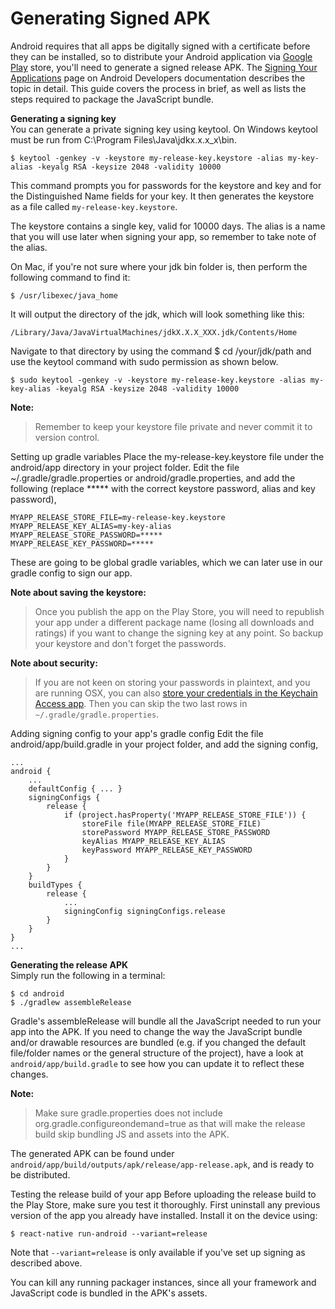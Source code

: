 # Generating Signed APK
Android requires that all apps be digitally signed with a certificate before they can be installed, so to distribute your Android application via [Google Play](https://play.google.com/store) store, you'll need to generate a signed release APK. The [Signing Your Applications](https://developer.android.com/tools/publishing/app-signing.html) page on Android Developers documentation describes the topic in detail. This guide covers the process in brief, as well as lists the steps required to package the JavaScript bundle.

**Generating a signing key** <br />
You can generate a private signing key using keytool. On Windows keytool must be run from 
C:\Program Files\Java\jdkx.x.x_x\bin.
```
$ keytool -genkey -v -keystore my-release-key.keystore -alias my-key-alias -keyalg RSA -keysize 2048 -validity 10000
```
This command prompts you for passwords for the keystore and key and for the Distinguished Name fields for your key. It then generates the keystore as a file called `my-release-key.keystore`.

The keystore contains a single key, valid for 10000 days. The alias is a name that you will use later when signing your app, so remember to take note of the alias.

On Mac, if you're not sure where your jdk bin folder is, then perform the following command to find it:
```
$ /usr/libexec/java_home
```
It will output the directory of the jdk, which will look something like this:
```
/Library/Java/JavaVirtualMachines/jdkX.X.X_XXX.jdk/Contents/Home
```
Navigate to that directory by using the command $ cd /your/jdk/path and use the keytool command with sudo permission as shown below.
```
$ sudo keytool -genkey -v -keystore my-release-key.keystore -alias my-key-alias -keyalg RSA -keysize 2048 -validity 10000
```
**Note:** <br/> 
> Remember to keep your keystore file private and never commit it to version control.

Setting up gradle variables
Place the my-release-key.keystore file under the android/app directory in your project folder.
Edit the file ~/.gradle/gradle.properties or android/gradle.properties, and add the following (replace ***** with the correct keystore password, alias and key password),
```
MYAPP_RELEASE_STORE_FILE=my-release-key.keystore
MYAPP_RELEASE_KEY_ALIAS=my-key-alias
MYAPP_RELEASE_STORE_PASSWORD=*****
MYAPP_RELEASE_KEY_PASSWORD=*****
```
These are going to be global gradle variables, which we can later use in our gradle config to sign our app.

**Note about saving the keystore:**

> Once you publish the app on the Play Store, you will need to republish your app under a different package name (losing all downloads and ratings) if you want to change the signing key at any point. So backup your keystore and don't forget the passwords.

**Note about security:** <br/> 
> If you are not keen on storing your passwords in plaintext, and you are running OSX, you can also [store your credentials in the Keychain Access app](https://pilloxa.gitlab.io/posts/safer-passwords-in-gradle/). Then you can skip the two last rows in `~/.gradle/gradle.properties`.

Adding signing config to your app's gradle config
Edit the file android/app/build.gradle in your project folder, and add the signing config,
```
...
android {
    ...
    defaultConfig { ... }
    signingConfigs {
        release {
            if (project.hasProperty('MYAPP_RELEASE_STORE_FILE')) {
                storeFile file(MYAPP_RELEASE_STORE_FILE)
                storePassword MYAPP_RELEASE_STORE_PASSWORD
                keyAlias MYAPP_RELEASE_KEY_ALIAS
                keyPassword MYAPP_RELEASE_KEY_PASSWORD
            }
        }
    }
    buildTypes {
        release {
            ...
            signingConfig signingConfigs.release
        }
    }
}
...
```
**Generating the release APK** <br/>
Simply run the following in a terminal:
```
$ cd android
$ ./gradlew assembleRelease
```
Gradle's assembleRelease will bundle all the JavaScript needed to run your app into the APK. If you need to change the way the JavaScript bundle and/or drawable resources are bundled (e.g. if you changed the default file/folder names or the general structure of the project), have a look at `android/app/build.gradle` to see how you can update it to reflect these changes.

**Note:** <br/> 
> Make sure gradle.properties does not include org.gradle.configureondemand=true as that will make the release build skip bundling JS and assets into the APK.

The generated APK can be found under `android/app/build/outputs/apk/release/app-release.apk`, and is ready to be distributed.

Testing the release build of your app
Before uploading the release build to the Play Store, make sure you test it thoroughly. First uninstall any previous version of the app you already have installed. Install it on the device using:
```
$ react-native run-android --variant=release
```
Note that `--variant=release` is only available if you've set up signing as described above.

You can kill any running packager instances, since all your framework and JavaScript code is bundled in the APK's assets.
